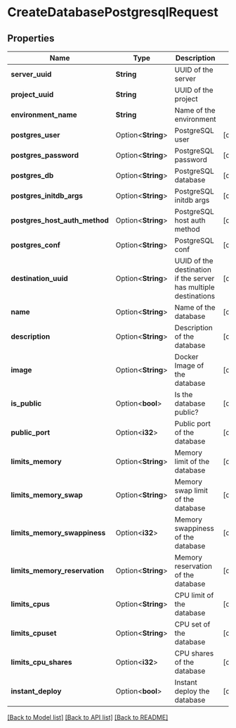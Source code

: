 # CreateDatabasePostgresqlRequest

## Properties

Name | Type | Description | Notes
------------ | ------------- | ------------- | -------------
**server_uuid** | **String** | UUID of the server | 
**project_uuid** | **String** | UUID of the project | 
**environment_name** | **String** | Name of the environment | 
**postgres_user** | Option<**String**> | PostgreSQL user | [optional]
**postgres_password** | Option<**String**> | PostgreSQL password | [optional]
**postgres_db** | Option<**String**> | PostgreSQL database | [optional]
**postgres_initdb_args** | Option<**String**> | PostgreSQL initdb args | [optional]
**postgres_host_auth_method** | Option<**String**> | PostgreSQL host auth method | [optional]
**postgres_conf** | Option<**String**> | PostgreSQL conf | [optional]
**destination_uuid** | Option<**String**> | UUID of the destination if the server has multiple destinations | [optional]
**name** | Option<**String**> | Name of the database | [optional]
**description** | Option<**String**> | Description of the database | [optional]
**image** | Option<**String**> | Docker Image of the database | [optional]
**is_public** | Option<**bool**> | Is the database public? | [optional]
**public_port** | Option<**i32**> | Public port of the database | [optional]
**limits_memory** | Option<**String**> | Memory limit of the database | [optional]
**limits_memory_swap** | Option<**String**> | Memory swap limit of the database | [optional]
**limits_memory_swappiness** | Option<**i32**> | Memory swappiness of the database | [optional]
**limits_memory_reservation** | Option<**String**> | Memory reservation of the database | [optional]
**limits_cpus** | Option<**String**> | CPU limit of the database | [optional]
**limits_cpuset** | Option<**String**> | CPU set of the database | [optional]
**limits_cpu_shares** | Option<**i32**> | CPU shares of the database | [optional]
**instant_deploy** | Option<**bool**> | Instant deploy the database | [optional]

[[Back to Model list]](../README.md#documentation-for-models) [[Back to API list]](../README.md#documentation-for-api-endpoints) [[Back to README]](../README.md)


